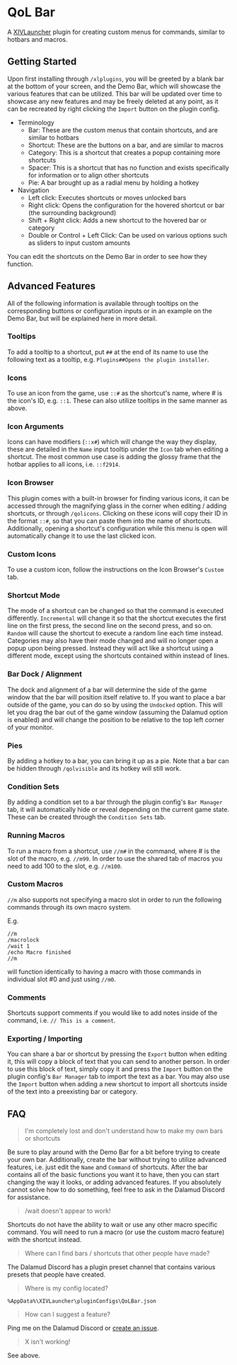 # QoL Bar
A [XIVLauncher](https://github.com/goatcorp/FFXIVQuickLauncher) plugin for creating custom menus for commands, similar to hotbars and macros.

## Getting Started
Upon first installing through `/xlplugins`, you will be greeted by a blank bar at the bottom of your screen, and the Demo Bar, which will showcase the various features that can be utilized. This bar will be updated over time to showcase any new features and may be freely deleted at any point, as it can be recreated by right clicking the `Import` button on the plugin config.

- Terminology
  - Bar: These are the custom menus that contain shortcuts, and are similar to hotbars
  - Shortcut: These are the buttons on a bar, and are similar to macros
  - Category: This is a shortcut that creates a popup containing more shortcuts
  - Spacer: This is a shortcut that has no function and exists specifically for information or to align other shortcuts
  - Pie: A bar brought up as a radial menu by holding a hotkey
- Navigation
  - Left click: Executes shortcuts or moves unlocked bars
  - Right click: Opens the configuration for the hovered shortcut or bar (the surrounding background)
  - Shift + Right click: Adds a new shortcut to the hovered bar or category
  - Double or Control + Left Click: Can be used on various options such as sliders to input custom amounts

You can edit the shortcuts on the Demo Bar in order to see how they function.

## Advanced Features
All of the following information is available through tooltips on the corresponding buttons or configuration inputs or in an example on the Demo Bar, but will be explained here in more detail.

### Tooltips
To add a tooltip to a shortcut, put `##` at the end of its name to use the following text as a tooltip, e.g. `Plugins##Opens the plugin installer`.

### Icons
To use an icon from the game, use `::#` as the shortcut's name, where # is the icon's ID, e.g. `::1`. These can also utilize tooltips in the same manner as above.

### Icon Arguments
Icons can have modifiers (`::x#`) which will change the way they display, these are detailed in the `Name` input tooltip under the `Icon` tab  when editing a shortcut. The most common use case is adding the glossy frame that the hotbar applies to all icons, i.e. `::f2914`.

### Icon Browser
This plugin comes with a built-in browser for finding various icons, it can be accessed through the magnifying glass in the corner when editing / adding shortcuts, or through `/qolicons`. Clicking on these icons will copy their ID in the format `::#`, so that you can paste them into the name of shortcuts. Additionally, opening a shortcut's configuration while this menu is open will automatically change it to use the last clicked icon.

### Custom Icons
To use a custom icon, follow the instructions on the Icon Browser's `Custom` tab.

### Shortcut Mode
The mode of a shortcut can be changed so that the command is executed differently. `Incremental` will change it so that the shortcut executes the first line on the first press, the second line on the second press, and so on. `Random` will cause the shortcut to execute a random line each time instead. Categories may also have their mode changed and will no longer open a popup upon being pressed. Instead they will act like a shortcut using a different mode, except using the shortcuts contained within instead of lines.

### Bar Dock / Alignment
The dock and alignment of a bar will determine the side of the game window that the bar will position itself relative to. If you want to place a bar outside of the game, you can do so by using the `Undocked` option. This will let you drag the bar out of the game window (assuming the Dalamud option is enabled) and will change the position to be relative to the top left corner of your monitor.

### Pies
By adding a hotkey to a bar, you can bring it up as a pie. Note that a bar can be hidden through `/qolvisible` and its hotkey will still work.

### Condition Sets
By adding a condition set to a bar through the plugin config's `Bar Manager` tab, it will automatically hide or reveal depending on the current game state. These can be created through the `Condition Sets` tab.

### Running Macros
To run a macro from a shortcut, use `//m#` in the command, where # is the slot of the macro, e.g. `//m99`. In order to use the shared tab of macros you need to add 100 to the slot, e.g. `//m100`.

### Custom Macros
`//m` also supports not specifying a macro slot in order to run the following commands through its own macro system.

E.g.
```
//m
/macrolock
/wait 1
/echo Macro finished
//m
```
will function identically to having a macro with those commands in individual slot #0 and just using `//m0`.

### Comments
Shortcuts support comments if you would like to add notes inside of the command, i.e. `// This is a comment`.

### Exporting / Importing
You can share a bar or shortcut by pressing the `Export` button when editing it, this will copy a block of text that you can send to another person. In order to use this block of text, simply copy it and press the `Import` button on the plugin config's `Bar Manager` tab to import the text as a bar. You may also use the `Import` button when adding a new shortcut to import all shortcuts inside of the text into a preexisting bar or category.

## FAQ
> I'm completely lost and don't understand how to make my own bars or shortcuts

Be sure to play around with the Demo Bar for a bit before trying to create your own bar. Additionally, create the bar without trying to utilize advanced features, i.e. just edit the `Name` and `Command` of shortcuts. After the bar contains all of the basic functions you want it to have, then you can start changing the way it looks, or adding advanced features. If you absolutely cannot solve how to do something, feel free to ask in the Dalamud Discord for assistance.


> /wait doesn't appear to work!

Shortcuts do not have the ability to wait or use any other macro specific command. You will need to run a macro (or use the custom macro feature) with the shortcut instead.


> Where can I find bars / shortcuts that other people have made?

The Dalamud Discord has a plugin preset channel that contains various presets that people have created.


> Where is my config located?

`%AppData%\XIVLauncher\pluginConfigs\QoLBar.json`


> How can I suggest a feature?

Ping me on the Dalamud Discord or [create an issue](https://github.com/UnknownX7/QoLBar/issues/new).


> X isn't working!

See above.
